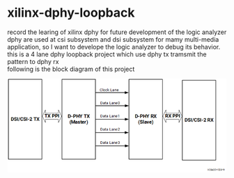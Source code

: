 # xilinx-dphy-loopback
record the learing of xilinx dphy for future development of the logic analyzer 
dphy are used at csi subsystem and dsi subsystem for mamy multi-media application, so I want to develope the logic analyzer to debug its behavior.  
this is a 4 lane dphy loopback project which use dphy tx tramsmit the pattern to dphy rx  
following is the block diagram of this project

![alt text](https://github.com/joshuahwfwEE/xilinx-dphy-loopback/blob/main/dphy.png?raw=true)
